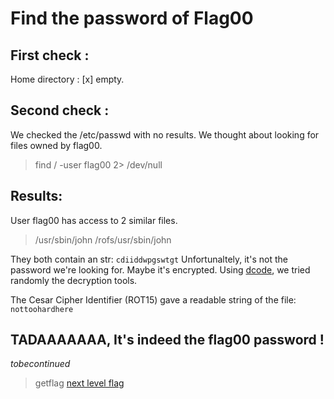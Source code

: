 # Find the password of Flag00

## First check :
Home directory : \[x\] empty.

## Second check :
We checked the /etc/passwd with no results.
We thought about looking for files owned by flag00.

> find / -user flag00 2> /dev/null

## Results:

User flag00 has access to 2 similar files.

> /usr/sbin/john
> /rofs/usr/sbin/john

They both contain an str: `cdiiddwpgswtgt`
Unfortunaltely, it's not the password we're looking for.
Maybe it's encrypted.
Using [dcode](https://www.dcode.fr), we tried randomly the decryption tools.

The Cesar Cipher Identifier (ROT15) gave a readable string of the file: `nottoohardhere`

## TADAAAAAAA, It's indeed the flag00 password !

_tobecontinued_

> getflag
> [next level flag](https://github.com/XD-OB/snowcrash/blob/master/level00/flag)